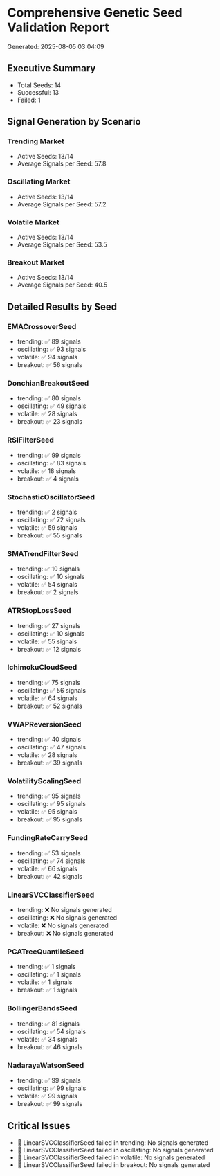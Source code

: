 # Comprehensive Genetic Seed Validation Report
Generated: 2025-08-05 03:04:09

## Executive Summary
- Total Seeds: 14
- Successful: 13
- Failed: 1

## Signal Generation by Scenario
### Trending Market
- Active Seeds: 13/14
- Average Signals per Seed: 57.8

### Oscillating Market
- Active Seeds: 13/14
- Average Signals per Seed: 57.2

### Volatile Market
- Active Seeds: 13/14
- Average Signals per Seed: 53.5

### Breakout Market
- Active Seeds: 13/14
- Average Signals per Seed: 40.5

## Detailed Results by Seed
### EMACrossoverSeed
- trending: ✅ 89 signals
- oscillating: ✅ 93 signals
- volatile: ✅ 94 signals
- breakout: ✅ 56 signals

### DonchianBreakoutSeed
- trending: ✅ 80 signals
- oscillating: ✅ 49 signals
- volatile: ✅ 28 signals
- breakout: ✅ 23 signals

### RSIFilterSeed
- trending: ✅ 99 signals
- oscillating: ✅ 83 signals
- volatile: ✅ 18 signals
- breakout: ✅ 4 signals

### StochasticOscillatorSeed
- trending: ✅ 2 signals
- oscillating: ✅ 72 signals
- volatile: ✅ 59 signals
- breakout: ✅ 55 signals

### SMATrendFilterSeed
- trending: ✅ 10 signals
- oscillating: ✅ 10 signals
- volatile: ✅ 54 signals
- breakout: ✅ 2 signals

### ATRStopLossSeed
- trending: ✅ 27 signals
- oscillating: ✅ 10 signals
- volatile: ✅ 55 signals
- breakout: ✅ 12 signals

### IchimokuCloudSeed
- trending: ✅ 75 signals
- oscillating: ✅ 56 signals
- volatile: ✅ 64 signals
- breakout: ✅ 52 signals

### VWAPReversionSeed
- trending: ✅ 40 signals
- oscillating: ✅ 47 signals
- volatile: ✅ 28 signals
- breakout: ✅ 39 signals

### VolatilityScalingSeed
- trending: ✅ 95 signals
- oscillating: ✅ 95 signals
- volatile: ✅ 95 signals
- breakout: ✅ 95 signals

### FundingRateCarrySeed
- trending: ✅ 53 signals
- oscillating: ✅ 74 signals
- volatile: ✅ 66 signals
- breakout: ✅ 42 signals

### LinearSVCClassifierSeed
- trending: ❌ No signals generated
- oscillating: ❌ No signals generated
- volatile: ❌ No signals generated
- breakout: ❌ No signals generated

### PCATreeQuantileSeed
- trending: ✅ 1 signals
- oscillating: ✅ 1 signals
- volatile: ✅ 1 signals
- breakout: ✅ 1 signals

### BollingerBandsSeed
- trending: ✅ 81 signals
- oscillating: ✅ 54 signals
- volatile: ✅ 34 signals
- breakout: ✅ 46 signals

### NadarayaWatsonSeed
- trending: ✅ 99 signals
- oscillating: ✅ 99 signals
- volatile: ✅ 99 signals
- breakout: ✅ 99 signals

## Critical Issues
- 🚨 LinearSVCClassifierSeed failed in trending: No signals generated
- 🚨 LinearSVCClassifierSeed failed in oscillating: No signals generated
- 🚨 LinearSVCClassifierSeed failed in volatile: No signals generated
- 🚨 LinearSVCClassifierSeed failed in breakout: No signals generated
